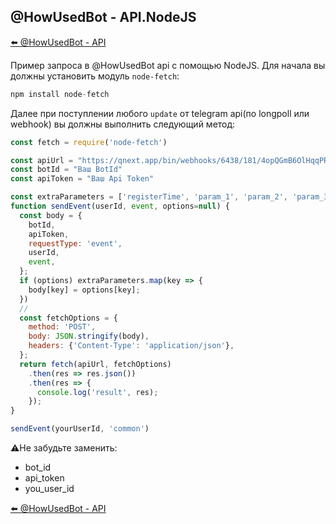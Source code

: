 ## @HowUsedBot - API.NodeJS

[⬅️ @HowUsedBot - API](/docs-test/howusedbot/api)



Пример запроса в @HowUsedBot api с помощью NodeJS. Для начала вы должны установить модуль `node-fetch`:
```js 
npm install node-fetch
```

Далее при поступлении любого `update` от telegram api(по longpoll или webhook) вы должны выполнить следующий метод:
```js 
const fetch = require('node-fetch')

const apiUrl = "https://qnext.app/bin/webhooks/6438/181/4opQGmB6OlHqqPRM";
const botId = "Ваш BotId"
const apiToken = "Ваш Api Token"

const extraParameters = ['registerTime', 'param_1', 'param_2', 'param_3'];
function sendEvent(userId, event, options=null) {
  const body = {
    botId,
    apiToken,
    requestType: 'event',
    userId,
    event,
  };
  if (options) extraParameters.map(key => {
    body[key] = options[key];
  })
  //
  const fetchOptions = {
    method: 'POST',
    body: JSON.stringify(body),
    headers: {'Content-Type': 'application/json'},
  };
  return fetch(apiUrl, fetchOptions)
    .then(res => res.json())
    .then(res => {
      console.log('result', res);
    });
}

sendEvent(yourUserId, 'common')
```



⚠️Не забудьте заменить:
* bot_id
* api_token
* you_user_id



[⬅️ @HowUsedBot - API](/docs-test/howusedbot/api)
  

